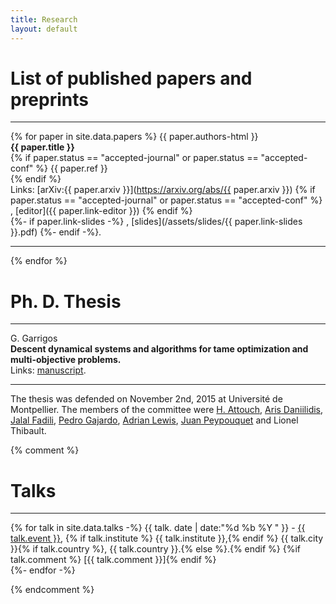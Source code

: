 ```yaml
---
title: Research
layout: default
---
```



# List of published papers and preprints

---

{% for paper in site.data.papers %}
{{ paper.authors-html }} <br>
**{{ paper.title }}** <br>
{% if paper.status == "accepted-journal" or paper.status == "accepted-conf" %}
{{ paper.ref }} <br>
{% endif %}  
Links: [arXiv:{{ paper.arxiv }}](https://arxiv.org/abs/{{ paper.arxiv }})
{% if paper.status == "accepted-journal" or paper.status == "accepted-conf" %}
, [editor]({{ paper.link-editor }})
{% endif %}  
{%- if paper.link-slides -%}
, [slides](/assets/slides/{{ paper.link-slides }}.pdf)
{%- endif -%}.

---
{% endfor %}


# Ph. D. Thesis

---

G. Garrigos <br>
**Descent dynamical systems and algorithms for tame optimization and multi-objective problems.** <br>
Links: [manuscript](https://tel.archives-ouvertes.fr/tel-01245406).

---

The thesis was defended on November 2nd, 2015 at Université de Montpellier. 
The members of the committee were 
<a href="https://scholar.google.com/citations?user=pKr252gAAAAJ&amp;hl=fr">H. Attouch</a>,
<a href="http://www.dim.uchile.cl/~arisd/">Aris Daniilidis</a>,
<a href="https://fadili.users.greyc.fr/">Jalal Fadili</a>,
<a href="http://pgajardo.mat.utfsm.cl/">Pedro Gajardo</a>,
<a href="http://people.orie.cornell.edu/aslewis/">Adrian Lewis</a>,
<a href="http://dim.uchile.cl/~jpeypou/">Juan Peypouquet</a> 
and Lionel Thibault.


{% comment %}

# Talks

---

{% for talk in site.data.talks -%}
{{ talk. date | date:"%d %b %Y " }} - 
<a href="{{ talk.url }}">{{ talk.event }}</a>, 
{% if talk.institute %} {{ talk.institute }},{% endif %} {{ talk.city }}{% if talk.country %}, {{ talk.country }}.{% else %}.{% endif %}
{%if talk.comment %} [{{ talk.comment }}]{% endif %}<br>
{%- endfor -%}

{% endcomment %}















